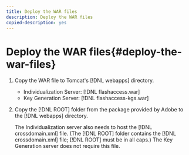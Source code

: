 ```yaml
---
title: Deploy the WAR files
description: Deploy the WAR files
copied-description: yes
---
```


# Deploy the WAR files{#deploy-the-war-files}

1. Copy the WAR file to Tomcat's [!DNL webapps] directory.

    * Individualization Server: [!DNL flashaccess.war] 
    * Key Generation Server: [!DNL flashaccess-kgs.war]

1. Copy the [!DNL ROOT] folder from the package provided by Adobe to the [!DNL webapps] directory.

   The Individualization server also needs to host the [!DNL crossdomain.xml] file. (The [!DNL ROOT] folder contains the [!DNL crossdomain.xml] file; [!DNL ROOT] must be in all caps.) The Key Generation server does not require this file. 

